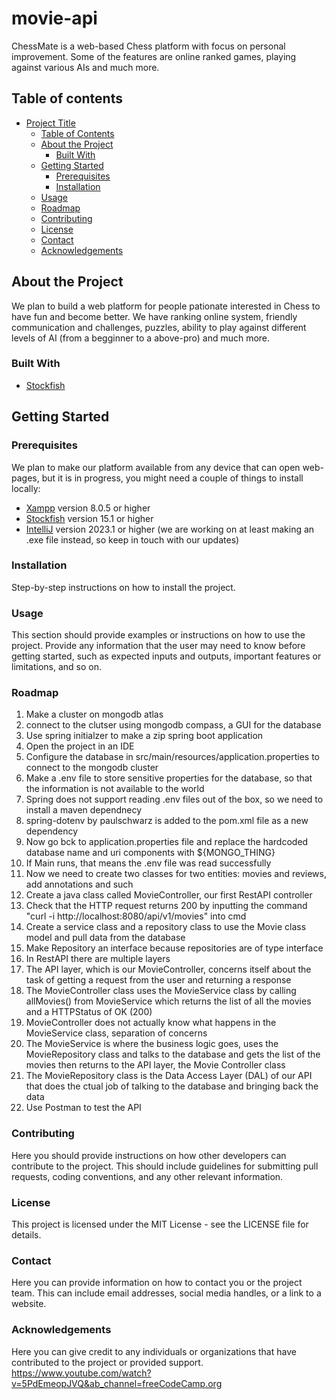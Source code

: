 # movie-api
ChessMate is a web-based Chess platform with focus on personal improvement. Some of the features are online ranked games, playing against various AIs and much more.  

## Table of contents

- [Project Title](#project-title)
  - [Table of Contents](#table-of-contents)
  - [About the Project](#about-the-project)
    - [Built With](#built-with)
  - [Getting Started](#getting-started)
    - [Prerequisites](#prerequisites)
    - [Installation](#installation)
  - [Usage](#usage)
  - [Roadmap](#roadmap)
  - [Contributing](#contributing)
  - [License](#license)
  - [Contact](#contact)
  - [Acknowledgements](#acknowledgements)

## About the Project

We plan to build a web platform for people pationate interested in Chess to have fun and become better. We have ranking online system, friendly communication and challenges, puzzles, ability to play against different levels of AI (from a begginner to a above-pro) and much more.

### Built With

- [Stockfish](https://stockfishchess.org/)

## Getting Started

### Prerequisites

We plan to make our platform available from any device that can open web-pages, but it is in progress, you might need a couple of things to install locally:

- [Xampp](https://www.apachefriends.org/download.html) version 8.0.5 or higher
- [Stockfish](https://stockfishchess.org/download/) version 15.1 or higher
- [IntelliJ](https://www.jetbrains.com/idea/download/#section=windows) version 2023.1 or higher (we are working on at least making an .exe file instead, so keep in touch with our updates)


### Installation

Step-by-step instructions on how to install the project.

### Usage

This section should provide examples or instructions on how to use the project. Provide any information that the user may need to know before getting started, such as expected inputs and outputs, important features or limitations, and so on.

### Roadmap

1. Make a cluster on mongodb atlas
2. connect to the clutser using mongodb compass, a GUI  for the database
3. Use spring initialzer to make a zip spring boot application
4. Open the project in an IDE
5. Configure the database in src/main/resources/application.properties to connect to the mongodb cluster
6. Make a .env file to store sensitive properties for the database, so  that the information is not available to the world
7. Spring does not support reading .env files out of the box, so we need to install a maven dependnecy
8. spring-dotenv by paulschwarz is added to the pom.xml file as a new dependency
9. Now go bck  to application.properties file and replace the hardcoded database name and uri components with ${MONGO_THING}
10. If Main runs, that means the .env file was read successfully
11. Now we need to create two classes for two entities: movies and reviews, add annotations and such
12. Create a java class called MovieController, our first RestAPI controller
13. Check that the HTTP request returns 200 by inputting the command "curl -i http://localhost:8080/api/v1/movies" into cmd
14. Create a service class and a repository class to  use the Movie class model and pull data from the database
15. Make Repository an interface because repositories are of type interface
16. In RestAPI there are multiple layers
17. The API layer, which is our MovieController, concerns itself about the task of getting a request from the user and returning a response
18. The MovieController class uses the MovieService class by calling allMovies() from MovieService which returns the list of all the movies and a HTTPStatus of OK (200)
19. MovieController does not actually know what happens in the MovieService class, separation of concerns
20. The MovieService is where the business logic goes, uses the MovieRepository class and  talks to the database and gets the list of the movies then returns to the API layer, the Movie Controller class
21. The MovieRepository class is the Data Access Layer (DAL) of our API that does the ctual job of talking to the database and bringing back the data
22. Use Postman to test the API

### Contributing

Here you should provide instructions on how other developers can contribute to the project. This should include guidelines for submitting pull requests, coding conventions, and any other relevant information.

### License

This project is licensed under the MIT License - see the LICENSE file for details.

### Contact

Here you can provide information on how to contact you or the project team. This can include email addresses, social media handles, or a link to a website.

### Acknowledgements

Here you can give credit to any individuals or organizations that have contributed to the project or provided support.
https://www.youtube.com/watch?v=5PdEmeopJVQ&ab_channel=freeCodeCamp.org
